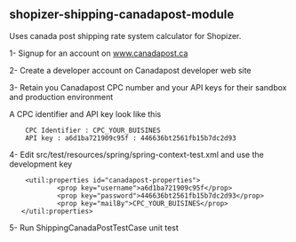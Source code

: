 ## shopizer-shipping-canadapost-module

Uses canada post shipping rate system calculator for Shopizer.

1- Signup for an account on www.canadapost.ca

2- Create a developer account on Canadapost developer web site

3- Retain you Canadapost CPC number and your API keys for their sandbox and production environment

A CPC identifier and API key look like this

		CPC Identifier : CPC_YOUR_BUISINES
		API key : a6d1ba721909c95f : 446636bt2561fb15b7dc2d93

4- Edit src/test/resources/spring/spring-context-test.xml and use the development key

		<util:properties id="canadapost-properties">
    			<prop key="username">a6d1ba721909c95f</prop>
    			<prop key="password">446636bt2561fb15b7dc2d93</prop>
    			<prop key="mailBy">CPC_YOUR_BUISINES</prop>
       </util:properties>
       
5- Run ShippingCanadaPostTestCase unit test

